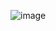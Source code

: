 ![image](https://user-images.githubusercontent.com/31981663/209762750-d31be872-bb73-4eff-9ef2-956b43b2e16a.png)
